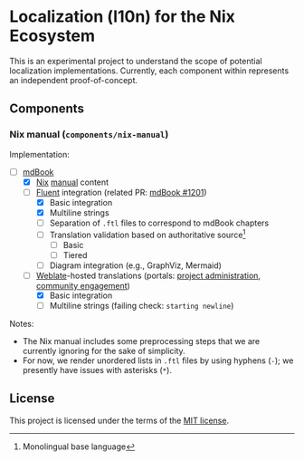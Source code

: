 # Localization (l10n) for the Nix Ecosystem

This is an experimental project to understand the scope of potential localization implementations. Currently, each component within represents an independent proof-of-concept.

## Components

### Nix manual (`components/nix-manual`)

Implementation:

- [ ] [mdBook](https://github.com/rust-lang/mdBook)
  - [x] [Nix](https://github.com/NixOS/nix) [manual](https://nixos.org/manual/nix/stable/) content
  - [ ] [Fluent](https://projectfluent.org/) integration (related PR: [mdBook #1201](https://github.com/rust-lang/mdBook/pull/1201))
    - [x] Basic integration
    - [x] Multiline strings
    - [ ] Separation of `.ftl` files to correspond to mdBook chapters
    - [ ] Translation validation based on authoritative source[^src]
      - [ ] Basic
      - [ ] Tiered
    - [ ] Diagram integration (e.g., GraphViz, Mermaid)
  - [ ] [Weblate](https://weblate.org/)-hosted translations (portals: [project administration](https://hosted.weblate.org/project/ngi-l10n/), [community engagement](https://hosted.weblate.org/engage/ngi-l10n/))
    - [x] Basic integration
    - [ ] Multiline strings (failing check: `starting newline`)

Notes:

- The Nix manual includes some preprocessing steps that we are currently ignoring for the sake of simplicity.
- For now, we render unordered lists in `.ftl` files by using hyphens (`-`); we presently have issues with asterisks (`*`).

## License

This project is licensed under the terms of the [MIT license](LICENSE.md).

[^src]: Monolingual base language
